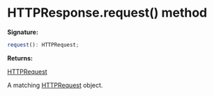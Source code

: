 # HTTPResponse.request() method

**Signature:**

```typescript
request(): HTTPRequest;
```

**Returns:**

[HTTPRequest](./puppeteer.httprequest.md)

A matching [HTTPRequest](./puppeteer.httprequest.md) object.
